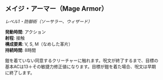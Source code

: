 ## メイジ・アーマー（Mage Armor）
*レベル1・防御術（ソーサラー、ウィザード）*

**発動時間**: アクション  
**射程**: 接触  
**構成要素**: V, S, M（なめした革片）  
**持続時間**: 8時間

鎧を着ていない同意するクリーチャーに触れます。呪文が終了するまで、目標の基本ACは13＋その敏捷力修正値になります。目標が鎧を着た場合、呪文は早期に終了します。